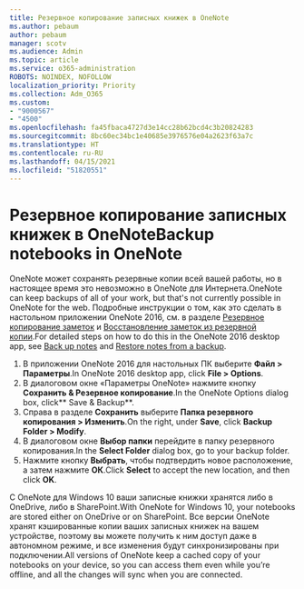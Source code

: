 ```yaml
---
title: Резервное копирование записных книжек в OneNote
ms.author: pebaum
author: pebaum
manager: scotv
ms.audience: Admin
ms.topic: article
ms.service: o365-administration
ROBOTS: NOINDEX, NOFOLLOW
localization_priority: Priority
ms.collection: Adm_O365
ms.custom:
- "9000567"
- "4500"
ms.openlocfilehash: fa45fbaca4727d3e14cc28b62bcd4c3b20824283
ms.sourcegitcommit: 8bc60ec34bc1e40685e3976576e04a2623f63a7c
ms.translationtype: HT
ms.contentlocale: ru-RU
ms.lasthandoff: 04/15/2021
ms.locfileid: "51820551"
---
```

# <a name="backup-notebooks-in-onenote"></a><span data-ttu-id="65b49-102">Резервное копирование записных книжек в OneNote</span><span class="sxs-lookup"><span data-stu-id="65b49-102">Backup notebooks in OneNote</span></span>

<span data-ttu-id="65b49-103">OneNote может сохранять резервные копии всей вашей работы, но в настоящее время это невозможно в OneNote для Интернета.</span><span class="sxs-lookup"><span data-stu-id="65b49-103">OneNote can keep backups of all of your work, but that's not currently possible in OneNote for the web.</span></span> <span data-ttu-id="65b49-104">Подробные инструкции о том, как это сделать в настольном приложении OneNote 2016, см. в разделе [Резервное копирование заметок](https://support.office.com/article/back-up-notes-f58b34b0-611d-435e-87fa-7942a1767af4#id0eaabaaa=2016,_2013,_2010) и [Восстановление заметок из резервной копии](https://support.microsoft.com/office/5daf9cb0-6769-4998-a5de-f044fdd0d831).</span><span class="sxs-lookup"><span data-stu-id="65b49-104">For detailed steps on how to do this in the OneNote 2016 desktop app, see [Back up notes](https://support.office.com/article/back-up-notes-f58b34b0-611d-435e-87fa-7942a1767af4#id0eaabaaa=2016,_2013,_2010) and [Restore notes from a backup](https://support.microsoft.com/office/5daf9cb0-6769-4998-a5de-f044fdd0d831).</span></span>

1. <span data-ttu-id="65b49-105">В приложении OneNote 2016 для настольных ПК выберите **Файл > Параметры**.</span><span class="sxs-lookup"><span data-stu-id="65b49-105">In OneNote 2016 desktop app, click **File > Options**.</span></span>
2. <span data-ttu-id="65b49-106">В диалоговом окне «Параметры OneNote» нажмите кнопку **Сохранить & Резервное копирование**.</span><span class="sxs-lookup"><span data-stu-id="65b49-106">In the OneNote Options dialog box, click\*\* Save & Backup\*\*.</span></span>
3. <span data-ttu-id="65b49-107">Справа в разделе **Сохранить** выберите **Папка резервного копирования > Изменить**.</span><span class="sxs-lookup"><span data-stu-id="65b49-107">On the right, under **Save**, click **Backup Folder > Modify**.</span></span>
4. <span data-ttu-id="65b49-108">В диалоговом окне **Выбор папки** перейдите в папку резервного копирования.</span><span class="sxs-lookup"><span data-stu-id="65b49-108">In the **Select Folder** dialog box, go to your backup folder.</span></span>
5. <span data-ttu-id="65b49-109">Нажмите кнопку **Выбрать**, чтобы подтвердить новое расположение, а затем нажмите **ОК**.</span><span class="sxs-lookup"><span data-stu-id="65b49-109">Click **Select** to accept the new location, and then click **OK**.</span></span>

<span data-ttu-id="65b49-110">С OneNote для Windows 10 ваши записные книжки хранятся либо в OneDrive, либо в SharePoint.</span><span class="sxs-lookup"><span data-stu-id="65b49-110">With OneNote for Windows 10, your notebooks are stored either on OneDrive or on SharePoint.</span></span> <span data-ttu-id="65b49-111">Все версии OneNote хранят кэшированные копии ваших записных книжек на вашем устройстве, поэтому вы можете получить к ним доступ даже в автономном режиме, и все изменения будут синхронизированы при подключении.</span><span class="sxs-lookup"><span data-stu-id="65b49-111">All versions of OneNote keep a cached copy of your notebooks on your device, so you can access them even while you’re offline, and all the changes will sync when you are connected.</span></span>
